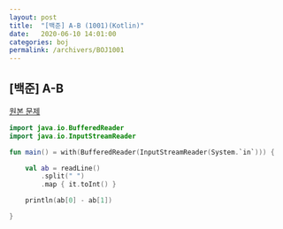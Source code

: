 ```yaml
---
layout: post
title:  "[백준] A-B (1001)(Kotlin)"
date:   2020-06-10 14:01:00
categories: boj
permalink: /archivers/BOJ1001
---
```


## [백준] A-B ##

[원본 문제](https://www.acmicpc.net/problem/1000)   

```kotlin
import java.io.BufferedReader
import java.io.InputStreamReader

fun main() = with(BufferedReader(InputStreamReader(System.`in`))) {

    val ab = readLine()
        .split(" ")
        .map { it.toInt() }

    println(ab[0] - ab[1])

}
```
